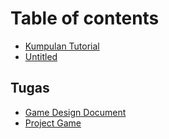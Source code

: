 # Table of contents

* [Kumpulan Tutorial](README.md)
* [Untitled](untitled.md)

## Tugas

* [Game Design Document](tugas/game-design-document.md)
* [Project Game](tugas/project-game.md)

